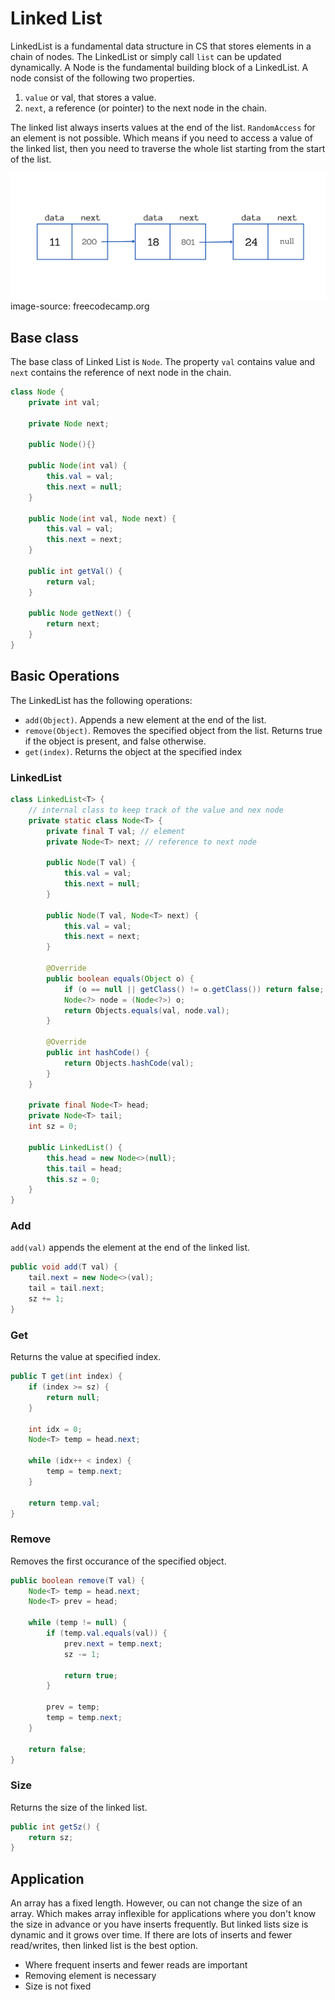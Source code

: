 # Linked List

LinkedList is a fundamental data structure in CS that stores elements in a chain of nodes. The LinkedList or simply call `list` can be updated dynamically. A Node is the fundamental building block of a LinkedList. A node consist of the following two properties. 

1. `value` or val, that stores a value.
2. `next`, a reference (or pointer) to the next node in the chain.

The linked list always inserts values at the end of the list. `RandomAccess` for an element is not possible. Which means if you need to access a value of the linked list, then you need to traverse the whole list starting from the start of the list.

![linked-list](../../resources/linked-list.png)
image-source: freecodecamp.org

## Base class

The base class of Linked List is `Node`. The property `val` contains value and `next` contains the reference of next node in the chain.

```Java
class Node {
    private int val;

    private Node next;

    public Node(){}

    public Node(int val) {
        this.val = val;
        this.next = null;
    }

    public Node(int val, Node next) {
        this.val = val;
        this.next = next;
    }

    public int getVal() {
        return val;
    }

    public Node getNext() {
        return next;
    }
}
```

## Basic Operations

The LinkedList has the following operations:

- `add(Object)`. Appends a new element at the end of the list.
- `remove(Object)`. Removes the specified object from the list. Returns true if the object is present, and false otherwise.
- `get(index)`. Returns the object at the specified index

### LinkedList

```Java
class LinkedList<T> {
    // internal class to keep track of the value and nex node
    private static class Node<T> {
        private final T val; // element
        private Node<T> next; // reference to next node

        public Node(T val) {
            this.val = val;
            this.next = null;
        }

        public Node(T val, Node<T> next) {
            this.val = val;
            this.next = next;
        }

        @Override
        public boolean equals(Object o) {
            if (o == null || getClass() != o.getClass()) return false;
            Node<?> node = (Node<?>) o;
            return Objects.equals(val, node.val);
        }

        @Override
        public int hashCode() {
            return Objects.hashCode(val);
        }
    }

    private final Node<T> head;
    private Node<T> tail;
    int sz = 0;

    public LinkedList() {
        this.head = new Node<>(null);
        this.tail = head;
        this.sz = 0;
    }
}
```

### Add

`add(val)` appends the element at the end of the linked list.

```Java
public void add(T val) {
    tail.next = new Node<>(val);
    tail = tail.next;
    sz += 1;
}
```

### Get

Returns the value at specified index.

```Java
public T get(int index) {
    if (index >= sz) {
        return null;
    }

    int idx = 0;
    Node<T> temp = head.next;

    while (idx++ < index) {
        temp = temp.next;
    }

    return temp.val;
}
```

### Remove

Removes the first occurance of the specified object.

```Java
public boolean remove(T val) {
    Node<T> temp = head.next;
    Node<T> prev = head;

    while (temp != null) {
        if (temp.val.equals(val)) {
            prev.next = temp.next;
            sz -= 1;
            
            return true;
        }

        prev = temp;
        temp = temp.next;
    }

    return false;
}
```

### Size

Returns the size of the linked list.

```Java
public int getSz() {
    return sz;
}
```

## Application

An array has a fixed length. However, ou can not change the size of an array. Which makes array inflexible for applications where you don't know the size in advance or you have inserts frequently. But linked lists size is dynamic and it grows over time. If there are lots of inserts and fewer read/writes, then linked list is the best option.

- Where frequent inserts and fewer reads are important
- Removing element is necessary
- Size is not fixed
